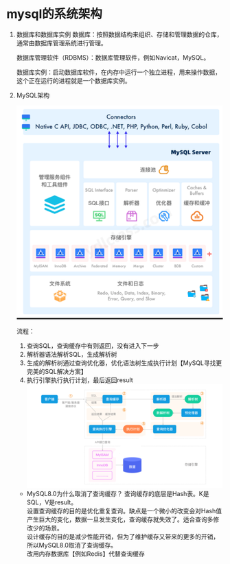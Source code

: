 # mysql的系统架构

1. 数据库和数据库实例
   数据库：按照数据结构来组织、存储和管理数据的仓库，通常由数据库管理系统进行管理。

   数据库管理软件（RDBMS）：数据库管理软件，例如Navicat，MySQL。

   数据库实例：启动数据库软件，在内存中运行一个独立进程，用来操作数据，这个正在运行的进程就是一个数据库实例。

2. MySQL架构

   ![MySQL基本架构.png](./img/MySQL基本架构.png)

   流程：
    1. 查询SQL，查询缓存中有则返回，没有进入下一步
    2. 解析器语法解析SQL，生成解析树
    3. 生成的解析树通过查询优化器，优化语法树生成执行计划【MySQL寻找更完美的SQL解决方案】
    4. 执行引擎执行执行计划，最后返回result
   ![MySQL查询流程.png](./img/MySQL查询流程.png)
    - MySQL8.0为什么取消了查询缓存？
      查询缓存的底层是Hash表。K是SQL，V是result。<br>
      设置查询缓存的目的是优化重复查询。缺点是一个微小的改变会对Hash值产生巨大的变化，数据一旦发生变化，查询缓存就失效了。适合查询多修改少的场景。<br>
      设计缓存的目的是减少性能开销，但为了维护缓存又带来的更多的开销，<br>
      所以MySQL8.0取消了查询缓存。<br>
      改用内存数据库【例如Redis】代替查询缓存
